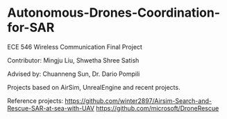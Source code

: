 # Autonomous-Drones-Coordination-for-SAR

ECE 546 Wireless Communication Final Project

Contributor: Mingju Liu, Shwetha Shree Satish

Advised by: Chuanneng Sun, Dr. Dario Pompili

Projects based on AirSim, UnrealEngine and recent projects.

Reference projects:
https://github.com/winter2897/Airsim-Search-and-Rescue-SAR-at-sea-with-UAV
https://github.com/microsoft/DroneRescue

